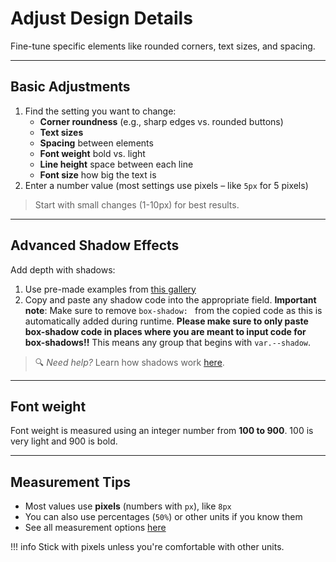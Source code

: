 # Adjust Design Details  
Fine-tune specific elements like rounded corners, text sizes, and spacing.

---

## Basic Adjustments  
1. Find the setting you want to change:  
   - **Corner roundness** (e.g., sharp edges vs. rounded buttons)  
   - **Text sizes**  
   - **Spacing** between elements
   - **Font weight** bold vs. light
   - **Line height** space between each line
   - **Font size** how big the text is  
2. Enter a number value (most settings use pixels – like `5px` for 5 pixels)  

> Start with small changes (1-10px) for best results.

---

## Advanced Shadow Effects  
Add depth with shadows:  
1. Use pre-made examples from [this gallery](https://getcssscan.com/css-box-shadow-examples)  
2. Copy and paste any shadow code into the appropriate field. **Important note**: Make sure to remove `box-shadow: ` from the copied code as this is automatically added during runtime. **Please make sure to only paste box-shadow code in places where you are meant to input code for box-shadows!!** This means any group that begins with `var.--shadow`.

> 🔍 *Need help?* Learn how shadows work [here](https://www.w3schools.com/css/css3_shadows_box.asp).

---

## Font weight
Font weight is measured using an integer number from **100 to 900**. 100 is very light and 900 is bold.

---

## Measurement Tips  
- Most values use **pixels** (numbers with `px`), like `8px`  
- You can also use percentages (`50%`) or other units if you know them  
- See all measurement options [here](https://www.w3schools.com/cssref/css_units.php)  

!!! info
    Stick with pixels unless you're comfortable with other units.
